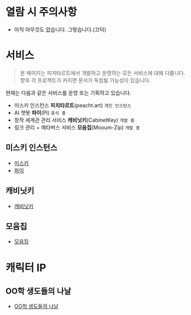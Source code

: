 # 열람 시 주의사항

* 아직 아무것도 없습니다. 그렇습니다.(끄덕)

# 서비스

> 본 페이지는 피치타르트에서 개발하고 운영하는 모든 서비스에 대해 다룹니다. 향후 각 프로젝트가 커지면 문서가 독립될 가능성이 있습니다.

현재는 다음과 같은 서비스를 운영 또는 기획하고 있습니다.

* 미스키 인스턴스 **피치타르트**(peacht.art) `개인 인스턴스`
* AI 챗봇 **파이**(Pi) `휴식 중`
* 창작 세계관 관리 서비스 **캐비닛키**(CabinetKey) `개발 중`
* 링크 관리 + 메타버스 서비스 **모음집**(Mooum-Zip) `개발 중`

## 미스키 인스턴스

* [미스키](/docs/미스키)
* [파이](/docs/미스키/파이)

## 캐비닛키

* [캐비닛키](/docs/캐비닛키)

## 모음집

* [모음집](/docs/모음집)

# 캐릭터 IP

## OO학 생도들의 나날

* [OO학 생도들의 나날](/docs/OO학%20생도들의%20나날)